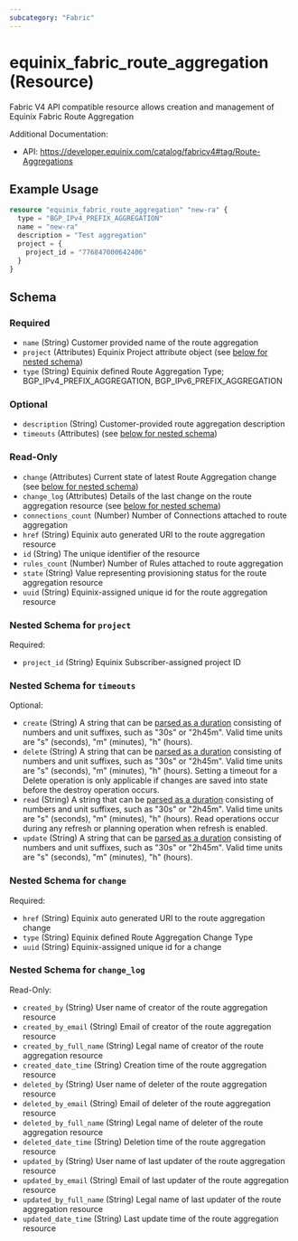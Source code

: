 ```yaml
---
subcategory: "Fabric"
---
```


# equinix_fabric_route_aggregation (Resource)

Fabric V4 API compatible resource allows creation and management of Equinix Fabric Route Aggregation

Additional Documentation:
* API: https://developer.equinix.com/catalog/fabricv4#tag/Route-Aggregations

## Example Usage

```terraform
resource "equinix_fabric_route_aggregation" "new-ra" {
  type = "BGP_IPv4_PREFIX_AGGREGATION"
  name = "new-ra"
  description = "Test aggregation"
  project = {
    project_id = "776847000642406"
  }
}
```

<!-- schema generated by tfplugindocs -->
## Schema

### Required

- `name` (String) Customer provided name of the route aggregation
- `project` (Attributes) Equinix Project attribute object (see [below for nested schema](#nestedatt--project))
- `type` (String) Equinix defined Route Aggregation Type; BGP_IPv4_PREFIX_AGGREGATION, BGP_IPv6_PREFIX_AGGREGATION

### Optional

- `description` (String) Customer-provided route aggregation description
- `timeouts` (Attributes) (see [below for nested schema](#nestedatt--timeouts))

### Read-Only

- `change` (Attributes) Current state of latest Route Aggregation change (see [below for nested schema](#nestedatt--change))
- `change_log` (Attributes) Details of the last change on the route aggregation resource (see [below for nested schema](#nestedatt--change_log))
- `connections_count` (Number) Number of Connections attached to route aggregation
- `href` (String) Equinix auto generated URI to the route aggregation resource
- `id` (String) The unique identifier of the resource
- `rules_count` (Number) Number of Rules attached to route aggregation
- `state` (String) Value representing provisioning status for the route aggregation resource
- `uuid` (String) Equinix-assigned unique id for the route aggregation resource

<a id="nestedatt--project"></a>
### Nested Schema for `project`

Required:

- `project_id` (String) Equinix Subscriber-assigned project ID


<a id="nestedatt--timeouts"></a>
### Nested Schema for `timeouts`

Optional:

- `create` (String) A string that can be [parsed as a duration](https://pkg.go.dev/time#ParseDuration) consisting of numbers and unit suffixes, such as "30s" or "2h45m". Valid time units are "s" (seconds), "m" (minutes), "h" (hours).
- `delete` (String) A string that can be [parsed as a duration](https://pkg.go.dev/time#ParseDuration) consisting of numbers and unit suffixes, such as "30s" or "2h45m". Valid time units are "s" (seconds), "m" (minutes), "h" (hours). Setting a timeout for a Delete operation is only applicable if changes are saved into state before the destroy operation occurs.
- `read` (String) A string that can be [parsed as a duration](https://pkg.go.dev/time#ParseDuration) consisting of numbers and unit suffixes, such as "30s" or "2h45m". Valid time units are "s" (seconds), "m" (minutes), "h" (hours). Read operations occur during any refresh or planning operation when refresh is enabled.
- `update` (String) A string that can be [parsed as a duration](https://pkg.go.dev/time#ParseDuration) consisting of numbers and unit suffixes, such as "30s" or "2h45m". Valid time units are "s" (seconds), "m" (minutes), "h" (hours).


<a id="nestedatt--change"></a>
### Nested Schema for `change`

Required:

- `href` (String) Equinix auto generated URI to the route aggregation change
- `type` (String) Equinix defined Route Aggregation Change Type
- `uuid` (String) Equinix-assigned unique id for a change


<a id="nestedatt--change_log"></a>
### Nested Schema for `change_log`

Read-Only:

- `created_by` (String) User name of creator of the route aggregation resource
- `created_by_email` (String) Email of creator of the route aggregation resource
- `created_by_full_name` (String) Legal name of creator of the route aggregation resource
- `created_date_time` (String) Creation time of the route aggregation resource
- `deleted_by` (String) User name of deleter of the route aggregation resource
- `deleted_by_email` (String) Email of deleter of the route aggregation resource
- `deleted_by_full_name` (String) Legal name of deleter of the route aggregation resource
- `deleted_date_time` (String) Deletion time of the route aggregation resource
- `updated_by` (String) User name of last updater of the route aggregation resource
- `updated_by_email` (String) Email of last updater of the route aggregation resource
- `updated_by_full_name` (String) Legal name of last updater of the route aggregation resource
- `updated_date_time` (String) Last update time of the route aggregation resource
